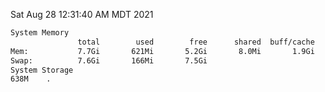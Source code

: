 Sat Aug 28 12:31:40 AM MDT 2021
```bash
System Memory
               total        used        free      shared  buff/cache   available
Mem:           7.7Gi       621Mi       5.2Gi       8.0Mi       1.9Gi       6.7Gi
Swap:          7.6Gi       166Mi       7.5Gi
System Storage
638M	.
```

